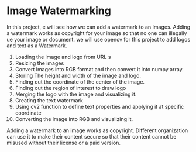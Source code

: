 # Image Watermarking

In this project, e will see how we can add a watermark to an Images.
Adding a watermark works as copyright for your image so that no one can illegally
ue your image or document. we will use opencv for this project to add logos 
and text as a Watermark.

1. Loading the image and logo from URL s
2. Resizing the images 
3. Convert Images into RGB format and then convert it into numpy array.
4. Storing The height and width of the image and logo.
5. Finding out the coordinate of the center of the image.
6. Finding out the region of interest to draw logo
7. Merging the logo with the image and visualizing it.
8. Creating the text watermark
9. Using cv2 function to define text properties and applying it at specific coordinate
10. Converting the image into RGB and visualizing it.



Adding a watermark to an image works as copyright. Different organization can use it to make their content secure so that
their content cannot be misused without their license or a paid version.